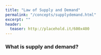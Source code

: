 ```yaml
---
title: "Law of Supply and Demand"
permalink: "/concepts/supplydemand.html"
excerpt: ""
header:
  teaser: http://placehold.it/600x400
---
```


### What is supply and demand?
